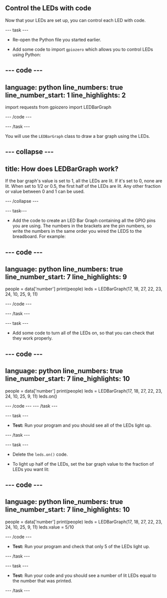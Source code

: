 ## Control the LEDs with code

Now that your LEDs are set up, you can control each LED with code.

--- task ---
+ Re-open the Python file you started earlier. 

+ Add some code to import `gpiozero` which allows you to control LEDs using Python:

--- code ---
---
language: python
line_numbers: true
line_number_start: 1
line_highlights: 2
---
import requests
from gpiozero import LEDBarGraph

--- /code ---

--- /task ---

You will use the `LEDBarGraph` class to draw a bar graph using the LEDs. 

--- collapse ---
---
title: How does LEDBarGraph work?
---
If the bar graph's value is set to 1, all the LEDs are lit. If it's set to 0, none are lit. When set to 1/2 or 0.5, the first half of the LEDs are lit. Any other fraction or value between 0 and 1 can be used.

--- /collapse ---

--- task---
+ Add the code to create an LED Bar Graph containing all the GPIO pins you are using. The numbers in the brackets are the pin numbers, so write the numbers in the same order you wired the LEDS to the breadboard. For example:

--- code ---
---
language: python
line_numbers: true
line_number_start: 7
line_highlights: 9
---
people = data['number']
print(people)
leds = LEDBarGraph(17, 18, 27, 22, 23, 24, 10, 25, 9, 11)

--- /code ---
	
--- /task ---

--- task ---
+ Add some code to turn all of the LEDs on, so that you can check that they work properly.

--- code ---
---
language: python
line_numbers: true
line_number_start: 7
line_highlights: 10
---
people = data['number']
print(people)
leds = LEDBarGraph(17, 18, 27, 22, 23, 24, 10, 25, 9, 11)
leds.on()

--- /code ---
--- /task ---

--- task ---

+ **Test:** Run your program and you should see all of the LEDs light up.

--- /task ---

--- task ---
+ Delete the `leds.on()` code.

+ To light up half of the LEDs, set the bar graph value to the fraction of LEDs you want lit:

--- code ---
---
language: python
line_numbers: true
line_number_start: 7
line_highlights: 10
---
people = data['number']
print(people)
leds = LEDBarGraph(17, 18, 27, 22, 23, 24, 10, 25, 9, 11)
leds.value = 5/10

--- /code ---

+ **Test:** Run your program and check that only 5 of the LEDs light up.

--- /task ---

--- task ---

+ **Test:** Run your code and you should see a number of lit LEDs equal to the number that was printed.

--- /task ---
